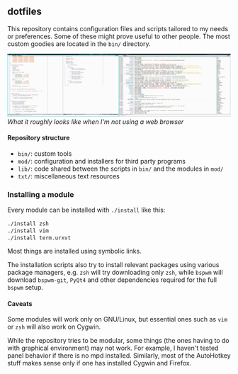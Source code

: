 dotfiles
--------

This repository contains configuration files and scripts tailored to my needs
or preferences. Some of these might prove useful to other people. The most
custom goodies are located in the `bin/` directory.

[![Screenshot](screen.png)](https://raw.githubusercontent.com/rr-/dotfiles/master/screen.png)
*What it roughly looks like when I'm not using a web browser*

#### Repository structure

- `bin/`: custom tools
- `mod/`: configuration and installers for third party programs
- `lib/`: code shared between the scripts in `bin/` and the modules in `mod/`
- `txt/`: miscellaneous text resources

### Installing a module

Every module can be installed with `./install` like this:

```console
./install zsh
./install vim
./install term.urxvt
```

Most things are installed using symbolic links.

The installation scripts also try to install relevant packages using various
package managers, e.g. `zsh` will try downloading only `zsh`, while `bspwm`
will download `bspwm-git`, `PyQt4` and other dependencies required for the full
`bspwm` setup.

#### Caveats

Some modules will work only on GNU/Linux, but essential ones such as `vim` or
`zsh` will also work on Cygwin.

While the repository tries to be modular, some things (the ones having to do
with graphical environment) may not work. For example, I haven't tested panel
behavior if there is no mpd installed. Similarly, most of the AutoHotkey stuff
makes sense only if one has installed Cygwin and Firefox.
